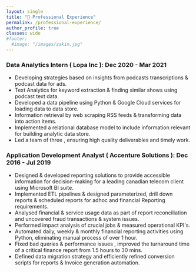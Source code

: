 ```yaml
---
layout: single
title: "🏢 Professional Experience"
permalink: /professional-experience/
author_profile: true
classes: wide
#footer:
  #image: "/images/zakim.jpg"
---
```

### Data Analytics Intern ( Lopa Inc ): Dec 2020 - Mar 2021
- Developing strategies based on insights from podcasts transcriptions & podcast data for ads.<br>
- Text Analytics for keyword extraction & finding similar shows using podcast text data.<br>
- Developed a data pipeline using Python & Google Cloud services for loading data to data store.<br>
- Information retrieval by web scraping RSS feeds & transforming data into action items.<br>
- Implemented a relational database model to include information relevant for building analytic data store.<br>
- Led a team of three , ensuring high quality deliverables and timely work.<br>

### Application Development Analyst ( Accenture Solutions ): Dec 2016 - Jul 2019
-	Designed & developed reporting solutions to provide accessible information for decision-making for a leading canadian telecom client using Microsoft BI suite.<br>
-	Implemented ETL pipelines & designed parameterized, drill down reports & scheduled reports for adhoc and financial Reporting requirements.<br>
-	Analysed financial & service usage data as part of report reconciliation and uncovered fraud transactions & system issues.<br>
-	Performed impact analysis of crucial jobs & measured operational KPI's.<br>
-	Automated daily, weekly & monthly financial reporting activities using Python, eliminating manual process of over 1 hour.<br>
-	Fixed bad queries & performance issues , improved the turnaround time of a critical finance report from 1.5 hours to 30 mins.<br>
-	Defined data migration strategy and efficiently refined conversion scripts for reports & Invoice generation automation.<br>
